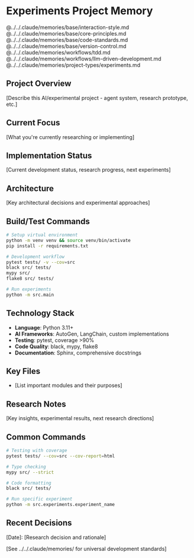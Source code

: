 # Experiments Project Memory

@../../.claude/memories/base/interaction-style.md
@../../.claude/memories/base/core-principles.md
@../../.claude/memories/base/code-standards.md
@../../.claude/memories/base/version-control.md
@../../.claude/memories/workflows/tdd.md
@../../.claude/memories/workflows/llm-driven-development.md
@../../.claude/memories/project-types/experiments.md

## Project Overview

[Describe this AI/experimental project - agent system, research prototype, etc.]

## Current Focus

[What you're currently researching or implementing]

## Implementation Status

[Current development status, research progress, next experiments]

## Architecture

[Key architectural decisions and experimental approaches]

## Build/Test Commands

```bash
# Setup virtual environment
python -m venv venv && source venv/bin/activate
pip install -r requirements.txt

# Development workflow
pytest tests/ -v --cov=src
black src/ tests/
mypy src/
flake8 src/ tests/

# Run experiments
python -m src.main
```

## Technology Stack

- **Language**: Python 3.11+
- **AI Frameworks**: AutoGen, LangChain, custom implementations
- **Testing**: pytest, coverage >90%
- **Code Quality**: black, mypy, flake8
- **Documentation**: Sphinx, comprehensive docstrings

## Key Files

- [List important modules and their purposes]

## Research Notes

[Key insights, experimental results, next research directions]

## Common Commands

```bash
# Testing with coverage
pytest tests/ --cov=src --cov-report=html

# Type checking
mypy src/ --strict

# Code formatting
black src/ tests/

# Run specific experiment
python -m src.experiments.experiment_name
```

## Recent Decisions

[Date]: [Research decision and rationale]

[See ../../.claude/memories/ for universal development standards]